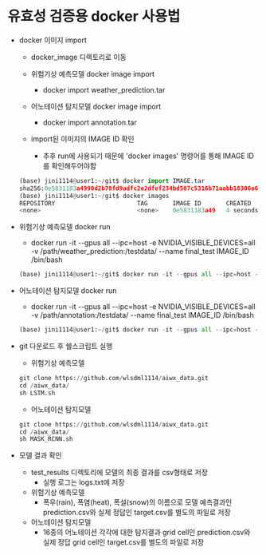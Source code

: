 # 유효성 검증용 docker 사용법

- docker 이미지 import
    - docker_image 디렉토리로 이동

    - 위험기상 예측모델 docker image import
        - docker import weather_prediction.tar
    - 어노테이션 탐지모델 docker image import
        - docker import annotation.tar
    - import된 이미지의 IMAGE ID 확인
        - 추후 run에 사용되기 때문에 'docker images' 명령어를 통해 IMAGE ID를 확인해두어야함
        
    ```python
    (base) jini1114@user1:~/git$ docker import IMAGE.tar
    sha256:0e5831183a4990d2b78fd9adfc2e2dfef234bd507c5316b71aabb18306e6512b
    (base) jini1114@user1:~/git$ docker images
    REPOSITORY                       TAG       IMAGE ID       CREATED         SIZE
    <none>                           <none>    0e5831183a49   4 seconds ago   8.74GB
    ```
        
- 위험기상 예측모델 docker run
    - docker run -it --gpus all --ipc=host -e NVIDIA_VISIBLE_DEVICES=all -v /path/weather_prediction:/testdata/ --name final_test IMAGE_ID  /bin/bash
    
    ```python
    (base) jini1114@user1:~/git$ docker run -it --gpus all --ipc=host -e NVIDIA_VISIBLE_DEVICES=all -v /mnt/ai-nas02/WORK/jini1114/proof_of_validity/weather_prediction:/testdata/ --name final_test 0e5831183a49  /bin/bash
    ```
- 어노테이션 탐지모델 docker run
    - docker run -it --gpus all --ipc=host -e NVIDIA_VISIBLE_DEVICES=all -v /path/annotation:/testdata/ --name final_test IMAGE_ID  /bin/bash

    ```python
    (base) jini1114@user1:~/git$ docker run -it --gpus all --ipc=host -e NVIDIA_VISIBLE_DEVICES=all -v /mnt/ai-nas02/WORK/jini1114/proof_of_validity/weather_prediction:/testdata/ --name final_test 0e5831183a49  /bin/bash
    ```

- git 다운로드 후 쉘스크립트 실행
    - 위험기상 예측모델
    
    ```python
    git clone https://github.com/wlsdml1114/aiwx_data.git
    cd /aiwx_data/
    sh LSTM.sh
    ```
    
    - 어노테이션 탐지모델
    
    ```python
    git clone https://github.com/wlsdml1114/aiwx_data.git
    cd /aiwx_data/
    sh MASK_RCNN.sh
    ```

- 모델 결과 확인
    - test_results 디렉토리에 모델의 최종 결과를 csv형태로 저장
        - 실행 로그는 logs.txt에 저장
    - 위험기상 예측모델
        - 폭우(rain), 폭염(heat), 폭설(snow)의 이름으로 모델 예측결과인 prediction.csv와 실제 정답인 target.csv를 별도의 파일로 저장
    - 어노테이션 탐지모델
        - 16종의 어노테이션 각각에 대한 탐지결과 grid cell인 prediction.csv와 실제 정답 grid cell인 target.csv를 별도의 파일로 저장

